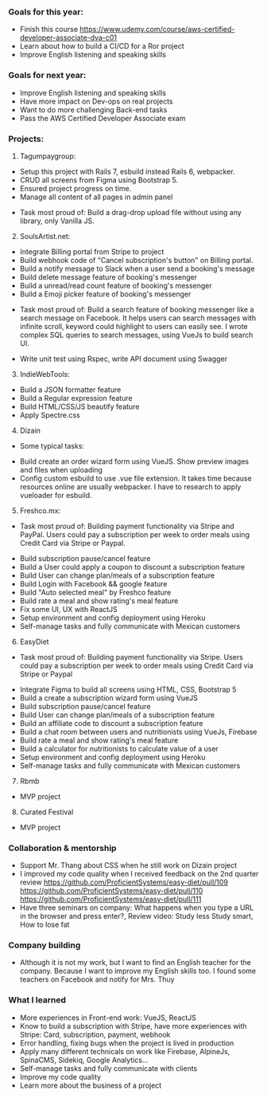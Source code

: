 ### Goals for this year:
- Finish this course https://www.udemy.com/course/aws-certified-developer-associate-dva-c01
- Learn about how to build a CI/CD for a Ror project
- Improve English listening and speaking skills

### Goals for next year:
- Improve English listening and speaking skills
- Have more impact on Dev-ops on real projects
- Want to do more challenging Back-end tasks
- Pass the AWS Certified Developer Associate exam

### Projects:
1. Tagumpaygroup:
- Setup this project with Rails 7, esbuild instead Rails 6, webpacker.
- CRUD all screens from Figma using Bootstrap 5.
- Ensured project progress on time.
- Manage all content of all pages in admin panel
* Task most proud of: Build a drag-drop upload file without using any library, only Vanilla JS.

2. SoulsArtist.net:
- Integrate Billing portal from Stripe to project
- Build webhook code of "Cancel subscription's button" on Billing portal.
- Build a notify message to Slack when a user send a booking's message
- Build delete message feature of booking's messenger
- Build a unread/read count feature of booking's messenger
- Build a Emoji picker feature of booking's messenger
* Task most proud of: Build a search feature of booking messenger like a search message on Facebook. It helps users can search messages with infinite scroll, keyword could highlight to users can easily see. I wrote complex SQL queries to search messages, using VueJs to build search UI.
- Write unit test using Rspec, write API document using Swagger

3. IndieWebTools:
- Build a JSON formatter feature
- Build a Regular expression feature
- Build HTML/CSS/JS beautify feature
- Apply Spectre.css

4. Dizain
* Some typical tasks:
- Build create an order wizard form using VueJS. Show preview images and files when uploading
- Config custom esbuild to use .vue file extension. It takes time because resources online are usually webpacker. I have to research to apply vueloader for esbuild.

5. Freshco.mx:
* Task most proud of: Building payment functionality via Stripe and PayPal. Users could pay a subscription per week to order meals using Credit Card via Stripe or Paypal.
- Build subscription pause/cancel feature
- Build a User could apply a coupon to discount a subscription feature
- Build User can change plan/meals of a subscription feature
- Build Login with Facebook && google feature
- Build "Auto selected meal" by Freshco feature
- Build rate a meal and show rating's meal feature
- Fix some UI, UX with ReactJS
- Setup environment and config deployment using Heroku
- Self-manage tasks and fully communicate with Mexican customers

6. EasyDiet
* Task most proud of: Building payment functionality via Stripe. Users could pay a subscription per week to order meals using Credit Card via Stripe or Paypal
- Integrate Figma to build all screens using HTML, CSS, Bootstrap 5
- Build a create a subscription wizard form using VueJS
- Build subscription pause/cancel feature
- Build User can change plan/meals of a subscription feature
- Build an affiliate code to discount a subscription feature
- Build a chat room between users and nutritionists using VueJs, Firebase
- Build rate a meal and show rating's meal feature
- Build a calculator for nutritionists to calculate value of a user
- Setup environment and config deployment using Heroku
- Self-manage tasks and fully communicate with Mexican customers

7. Rbmb
- MVP project

8. Curated Festival
- MVP project

### Collaboration & mentorship
- Support Mr. Thang about CSS when he still work on Dizain project
- I improved my code quality when I received feedback on the 2nd quarter review https://github.com/ProficientSystems/easy-diet/pull/109 https://github.com/ProficientSystems/easy-diet/pull/110 https://github.com/ProficientSystems/easy-diet/pull/111
- Have three seminars on company: What happens when you type a URL in the browser and press enter?, Review video: Study less Study smart, How to lose fat

### Company building
- Although it is not my work, but I want to find an English teacher for the company. Because I want to improve my English skills too. I found some teachers on Facebook and notify for Mrs. Thuy

### What I learned
- More experiences in Front-end work: VueJS, ReactJS
- Know to build a subscription with Stripe, have more experiences with Stripe: Card, subscription, payment, webhook
- Error handling, fixing bugs when the project is lived in production
- Apply many different technicals on work like Firebase, AlpineJs, SpinaCMS, Sidekiq, Google Analytics...
- Self-manage tasks and fully communicate with clients
- Improve my code quality
- Learn more about the business of a project
